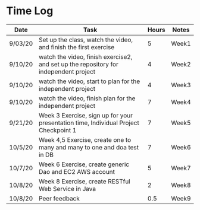 # Time Log

| Date | Task | Hours | Notes|
|------|------|-------|------|
| 9/03/20| Set up the class, watch the video, and finish the first exercise| 5 | Week1 |
| 9/10/20 | watch the video, finish exercise2, and set up the repository for independent project | 4  |  Week2 | 
| 9/10/20 | watch the video, start to plan for the independent project | 4  | Week3  | 
| 9/10/20 | watch the video, finish plan for the independent project | 7  | Week4  | 
| 9/21/20 | Week 3 Exercise, sign up for your presentation time, Individual Project Checkpoint 1|7  | Week5  |
| 10/5/20 | Week 4,5 Exercise, create one to many and many to one and doa test in DB|7  | Week6  |
| 10/7/20 | Week 6 Exercise, create generic Dao and EC2 AWS account|5  | Week7  |
| 10/8/20 | Week 8 Exercise, create RESTful Web Service in Java|2  | Week8  |
| 10/8/20 | Peer feedback|0.5 | Week9  |

             


